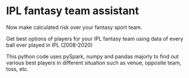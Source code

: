 # IPL fantasy team assistant

Now make calculated risk over your fantasy sport team.

Get best options of players for your IPL fantasy team using data of every ball ever played in IPL (2008-2020)

This python code uses pySpark, numpy and pandas majorly to find out various best players in different situation such as venue, opposite team, toss, etc.
